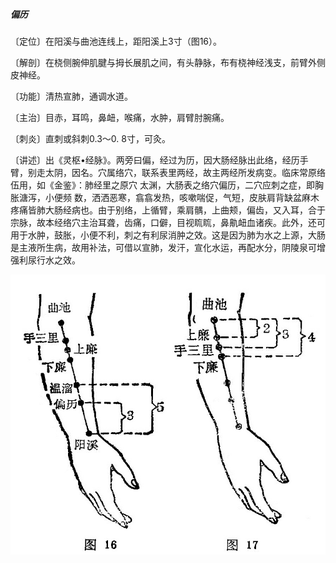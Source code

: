 ##### 偏历

〔定位〕在阳溪与曲池连线上，距阳溪上3寸（图16）。

〔解剖〕在桡侧腕伸肌腱与拇长展肌之间，有头静脉，布有桡神经浅支，前臂外侧皮神经。

〔功能〕清热宣肺，通调水道。

〔主治〕目赤，耳鸣，鼻衄，喉痛，水肿，肩臂肘腕痛。

〔刺炎〕直刺或斜刺0.3〜0. 8寸，可灸。

〔讲述〕出《灵枢•经脉》。两旁曰偏，经过为历，因大肠经脉出此络，经历手臂，别走太阴，因名。穴属络穴，联系表里两经，故主两经所发病变。临床常原络伍用，如《金鉴》：肺经里之原穴 太渊，大肠表之络穴偏历，二穴应刺之症，即胸胀溏泻，小便频 数，洒洒恶寒，翕翕发热，咳嗽喘促，气短，皮肤肩背缺盆麻木疼痛皆肺大肠经病也。由于别络，上循臂，乘肩髃，上曲颊，偏齿，又入耳，合于宗脉，故本经络穴主治耳聋，齿痛，口僻，目视䀮䀮，鼻鼽衄血诸疾。此外，还可用于水肿，鼓胀，小便不利，刺之有利尿消肿之效。这是因为肺为水之上源，大肠是主液所生病，故用补法，可借以宣肺，发汗，宣化水运，再配水分，阴陵泉可增强利尿行水之效。

<img src="img/图16、17.jpg" style="zoom:80%;" />
